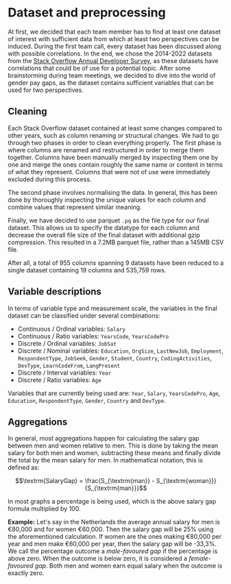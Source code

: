 # Dataset and preprocessing

At first, we decided that each team member has to find at least one dataset of
interest with sufficient data from which at least two perspectives can be
induced. During the first team call, every dataset has been discussed along with
possible correlations. In the end, we chose the 2014-2022 datasets from the
[Stack Overflow Annual Developer Survey](https://insights.stackoverflow.com/survey),
as these datasets have correlations that could be of use for a potential topic.
After some brainstorming during team meetings, we decided to dive into the world
of gender pay gaps, as the dataset contains sufficient variables that can be
used for two perspectives.

## Cleaning

Each Stack Overflow dataset contained at least some changes compared to other
years, such as column renaming or structural changes. We had to go through two
phases in order to clean everything properly. The first phase is where columns
are renamed and restructured in order to merge them together. Columns have been
manually merged by inspecting them one by one and merge the ones contain roughly
the same name or content in terms of what they represent. Columns that were not
of use were immediately excluded during this process.

The second phase involves normalising the data. In general, this has been done
by thoroughly inspecting the unique values for each column and combine values
that represent similar meaning.

Finally, we have decided to use parquet `.pq` as the file type for our final
dataset. This allows us to specify the datatype for each column and decrease the
overall file size of the final dataset with additional gzip compression. This
resulted in a 7.2MB parquet file, rather than a 145MB CSV file.

After all, a total of 955 columns spanning 9 datasets have been reduced to a
single dataset containing 19 columns and 535,759 rows.

## Variable descriptions

In terms of variable type and measurement scale, the variables in the final
dataset can be classified under several combinations:

- Continuous / Ordinal variables: `Salary`
- Continuous / Ratio variables: `YearsCode`, `YearsCodePro`
- Discrete / Ordinal variables: `JobSat`
- Discrete / Nominal variables: `Education`, `OrgSize`, `LastNewJob`,
  `Employment`, `RespondentType`, `JobSeek`, `Gender`, `Student`, `Country`,
  `CodingActivities`, `DevType`, `LearnCodeFrom`, `LangPresent`
- Discrete / Interval variables: `Year`
- Discrete / Ratio variables: `Age`

Variables that are currently being used are: `Year`, `Salary`, `YearsCodePro`,
`Age`, `Education`, `RespondentType`, `Gender`, `Country` and `DevType`.

## Aggregations

In general, most aggregations happen for calculating the salary gap between men
and women relative to men. This is done by taking the mean salary for both men
and women, subtracting these means and finally divide the total by the mean
salary for men. In mathematical notation, this is defined as:

$$\textrm{SalaryGap} = \frac{S_{\textrm{man}} - S_{\textrm{woman}}}{S_{\textrm{man}}}$$

In most graphs a percentage is being used, which is the above salary gap formula
multiplied by 100.

**Example:** Let's say in the Netherlands the average annual salary for men is
&euro;80,000 and for women &euro;60,000. Then the salary gap will be 25% using
the aforementioned calculation. If women are the ones making &euro;80,000 per
year and men make &euro;60,000 per year, then the salary gap will be -33,3%. We
call the percentage outcome a *male-favoured gap* if the percentage is above
zero.  When the outcome is below zero, it is considered a *female-favoured gap*.
Both men and women earn equal salary when the outcome is exactly zero.
